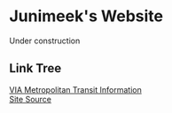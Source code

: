 <head>
    <link rel="icon" href="../resources/favicon.ico" type="image/vnd.microsoft.icon">
</head>

# Junimeek's Website
Under construction

## Link Tree
<p>
    <a href="./via-bus/">VIA Metropolitan Transit Information</a><br/>
    <a href="https://github.com/Junimeek/junimeek.github.io">Site Source</a>
</p>